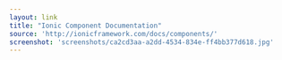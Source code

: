 ```yaml
---
layout: link
title: "Ionic Component Documentation"
source: 'http://ionicframework.com/docs/components/'
screenshot: 'screenshots/ca2cd3aa-a2dd-4534-834e-ff4bb377d618.jpg'
---
```



